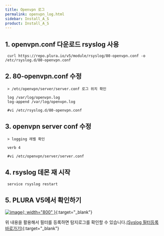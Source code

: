 ```yaml
---
title: Openvpn 로그
permalink: openvpn_log.html
sidebar: Install_A_S
product: Install_A_S
---
```


## 1. openvpn.conf 다운로드 rsyslog 사용

     curl https://repo.plura.io/v5/module/rsyslog/80-openvpn.conf -o /etc/rsyslog.d/80-openvpn.conf

## 2. 80-openvpn.conf 수정

     > /etc/openvpn/server/server.conf 로그 위치 확인

     log /var/log/openvpn.log
     log-append /var/log/openvpn.log

     #vi /etc/rsyslog.d/80-openvpn.conf

## 3. openvpn server conf 수정

     > logging 레벨 확인

     verb 4

     #vi /etc/openvpn/server/server.conf

## 4. rsyslog 데몬 재 시작

     service rsyslog restart

## 5. PLURA V5에서 확인하기

[![image](/docs/images/Ins_G/openvpn/1.png){: width="800" }](/docs/images/Ins_G/openvpn/1.png){:target="_blank"}

위 내용을 활용해서 필터를 등록하면 탐지로그를 확인할 수 있습니다.[(Syslog 필터등록 바로가기)](https://qubitsec.github.io/f_regi_syslog.html){:target="_blank"}